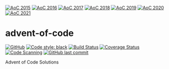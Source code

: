 [![AoC 2015](https://img.shields.io/badge/2015-★_36-8eff00)](https://adventofcode.com/2015)
[![AoC 2016](https://img.shields.io/badge/2016-★_2-ff1400)](https://adventofcode.com/2016)
[![AoC 2017](https://img.shields.io/badge/2017-★_0-ff0000)](https://adventofcode.com/2017)
[![AoC 2018](https://img.shields.io/badge/2018-★_1-ff0a00)](https://adventofcode.com/2018)
[![AoC 2019](https://img.shields.io/badge/2019-★_6-ff3d00)](https://adventofcode.com/2019)
[![AoC 2020](https://img.shields.io/badge/2020-★_0-ff0000)](https://adventofcode.com/2020)
[![AoC 2021](https://img.shields.io/badge/2021-★_32-b7ff00)](https://adventofcode.com/2021)
# advent-of-code

[![GitHub](https://img.shields.io/github/license/NimVek/advent-of-code)](https://github.com/NimVek/advent-of-code/blob/main/LICENSE)
[![Code style: black](https://img.shields.io/badge/code%20style-black-black)](https://github.com/psf/black)
[![Build Status](https://img.shields.io/github/workflow/status/NimVek/advent-of-code/Continuous%20Integration)](https://github.com/NimVek/advent-of-code/actions/workflows/ci.yml)
[![Coverage Status](https://img.shields.io/codecov/c/github/NimVek/advent-of-code)](https://codecov.io/gh/NimVek/advent-of-code/)
[![Code Scanning](https://img.shields.io/github/workflow/status/NimVek/advent-of-code/Code%20Scanning?label=code%20scanning)](https://github.com/NimVek/advent-of-code/security/code-scanning/)
[![GitHub last commit](https://img.shields.io/github/last-commit/NimVek/advent-of-code)](https://github.com/NimVek/advent-of-code/commits/main)

Advent of Code Solutions
